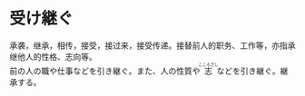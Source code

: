 # 受け継ぐ

<div class="vocab-term">
<div class="vocab-term-title">承袭，继承，相传，接受，接过来，接受传递。接替前人的职务、工作等，亦指承继他人的性格、志向等。</div>
<div class="vocab-term-content">
前の人の職や仕事などを引き継ぐ。また、人の性質や<ruby>志<rt>こころざし</rt></ruby>などを引き継ぐ。継承する。
</div>
</div>